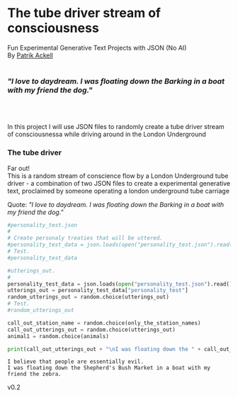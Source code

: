 
# The tube driver stream of consciousness



Fun Experimental Generative Text Projects with JSON (No AI)
<br>
By [Patrik Ackell](https://iot-dude.github.io/)
<br>
<br>
### <i>"I love to daydream. I was floating down the Barking in a boat with my friend the dog."</i>
<br>
<br>

In this project I will use JSON files to randomly create a tube driver stream of consciousnessa while driving around in the London Underground





### The tube driver
Far out!
<br>
This is a random stream of conscience flow by a London Underground tube driver - a combination of two JSON files to create a 
experimental generative text, proclaimed by someone operating a london underground tube carriage

Quote: <i>"I love to daydream. I was floating down the Barking in a boat with my friend the dog."</i>



```python
#personality_test.json
#
# Create personaly treaties that will be uttered.
#personality_test_data = json.loads(open("personality_test.json").read())
# Test.
#personality_test_data

#utterings_out.
#
personality_test_data = json.loads(open("personality_test.json").read())
utterings_out = personality_test_data["personality_test"]
random_utterings_out = random.choice(utterings_out)
# Test.
#random_utterings_out
```


```python
call_out_station_name = random.choice(only_the_station_names)
call_out_utterings_out = random.choice(utterings_out)
animal1 = random.choice(animals)

print(call_out_utterings_out + "\nI was floating down the " + call_out_station_name +  " in a boat with my friend the "  + animal1 +".")
```

    I believe that people are essentially evil.
    I was floating down the Shepherd's Bush Market in a boat with my friend the zebra.











v0.2
